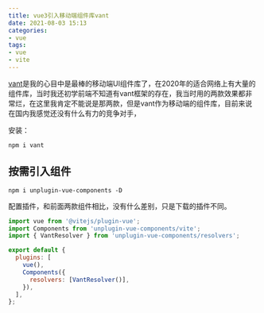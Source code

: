 ```yaml
---
title: vue3引入移动端组件库vant
date: 2021-08-03 15:13
categories:
- vue
tags:
- vue
- vite
---
```


[vant](https://vant-contrib.gitee.io/vant/#/zh-CN)是我的心目中是最棒的移动端UI组件库了，在2020年的适合网络上有大量的组件库，当时我还初学前端不知道有vant框架的存在，我当时用的两款效果都非常烂，在这里我肯定不能说是那两款，但是vant作为移动端的组件库，目前来说在国内我感觉还没有什么有力的竞争对手，
<!-- more -->


安装：
```shell
npm i vant
```

## 按需引入组件
```shell
npm i unplugin-vue-components -D
```
配置插件，和前面两款组件相比，没有什么差别，只是下载的插件不同。
```javascript
import vue from '@vitejs/plugin-vue';
import Components from 'unplugin-vue-components/vite';
import { VantResolver } from 'unplugin-vue-components/resolvers';

export default {
  plugins: [
    vue(),
    Components({
      resolvers: [VantResolver()],
    }),
  ],
};
```
